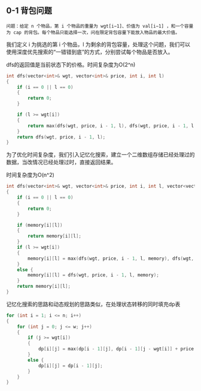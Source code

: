 ## 0-1 背包问题

```
问题：给定 n 个物品，第 i 个物品的重量为 wgt[i−1]、价值为 val[i−1] ，和一个容量为 cap 的背包。每个物品只能选择一次，问在限定背包容量下能放入物品的最大价值。
```

我们定义 i 为挑选的第 i  个物品，l 为剩余的背包容量，处理这个问题，我们可以使用深度优先搜索的“一错错到底”的方式，分别尝试每个物品是否放入。

dfs的返回值是当前状态下的价格。时间复杂度为O(2^n)

```c++
int dfs(vector<int>& wgt, vector<int>& price, int i, int l)
{
	if (i == 0 || l == 0)
	{
		return 0;
	}

	if (l >= wgt[i])
	{
		return max(dfs(wgt, price, i - 1, l), dfs(wgt, price, i - 1, l - wgt[i]) + price[i]);
	}
	return dfs(wgt, price, i - 1, l);
}
```

为了优化时间复杂度，我们引入记忆化搜索，建立一个二维数组存储已经处理过的数据，当改情况已经处理过时，直接返回结果。

时间复杂度为O(n^2)

```c++
int dfs(vector<int>& wgt, vector<int>& price, int i, int l, vector<vector<int>>& memory)
{
	if (i == 0 || l == 0)
	{
		return 0;
	}

	if (memory[i][l])
	{
		return memory[i][l];
	}
	if (l >= wgt[i])
	{
		memory[i][l] = max(dfs(wgt, price, i - 1, l, memory), dfs(wgt, price, i - 1, l - wgt[i], memory) + price[i]);
	}
	else {
		memory[i][l] = dfs(wgt, price, i - 1, l, memory);
	}
	return memory[i][l];
}
```

记忆化搜索的思路和动态规划的思路类似，在处理状态转移的同时填充dp表

```c++
for (int i = 1; i <= n; i++)
{
	for (int j = 0; j <= w; j++)
	{
		if (j >= wgt[i])
		{
			dp[i][j] = max(dp[i - 1][j], dp[i - 1][j - wgt[i]] + price[i]);
		}
		else {
			dp[i][j] = dp[i - 1][j];
		}
	}
}
```

